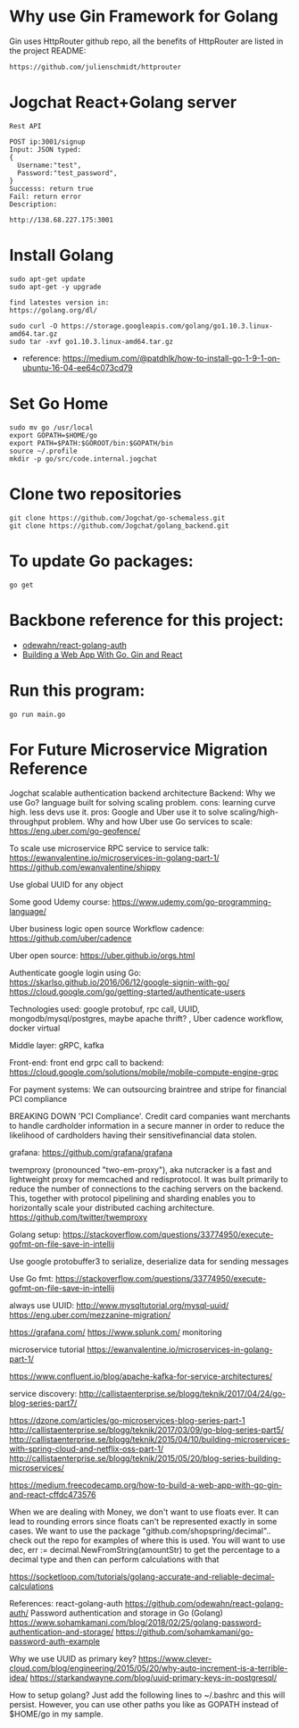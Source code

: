 # Why use Gin Framework for Golang
  Gin uses HttpRouter github repo, all the benefits of HttpRouter are listed in the project README:
  ```
  https://github.com/julienschmidt/httprouter
  ```
# Jogchat React+Golang server

```
Rest API

POST ip:3001/signup
Input: JSON typed:
{
  Username:"test",
  Password:"test_password",
}
Successs: return true
Fail: return error
Description:

````


```
http://138.68.227.175:3001
```

# Install Golang
```
sudo apt-get update
sudo apt-get -y upgrade

find latestes version in:
https://golang.org/dl/

sudo curl -O https://storage.googleapis.com/golang/go1.10.3.linux-amd64.tar.gz
sudo tar -xvf go1.10.3.linux-amd64.tar.gz

```
* reference: https://medium.com/@patdhlk/how-to-install-go-1-9-1-on-ubuntu-16-04-ee64c073cd79

# Set Go Home
```
sudo mv go /usr/local
export GOPATH=$HOME/go
export PATH=$PATH:$GOROOT/bin:$GOPATH/bin
source ~/.profile
mkdir -p go/src/code.internal.jogchat
```
# Clone two repositories
```
git clone https://github.com/Jogchat/go-schemaless.git
git clone https://github.com/Jogchat/golang_backend.git
```
# To update Go packages:
```
go get 
```

# Backbone reference for this project:
* [odewahn/react-golang-auth](https://github.com/odewahn/react-golang-auth)
* [Building a Web App With Go, Gin and React](https://hakaselogs.me/2018-04-20/building-a-web-app-with-go-gin-and-react)

# Run this program:
```
go run main.go
```

# For Future Microservice Migration Reference
Jogchat scalable authentication backend architecture
Backend:
Why we use Go? language built for solving scaling problem.
cons: learning curve high. less devs use it.
pros: Google and Uber use it to solve scaling/high-throughput problem.
Why and how Uber use Go services to scale:
https://eng.uber.com/go-geofence/


To scale use microservice RPC service to service talk:
https://ewanvalentine.io/microservices-in-golang-part-1/
https://github.com/ewanvalentine/shippy

Use global UUID for any object


Some good Udemy course:
https://www.udemy.com/go-programming-language/

Uber business logic open source Workflow cadence:
https://github.com/uber/cadence

Uber open source:
https://uber.github.io/orgs.html

Authenticate google login using Go:
https://skarlso.github.io/2016/06/12/google-signin-with-go/
https://cloud.google.com/go/getting-started/authenticate-users


Technologies used: 
google protobuf, rpc call, UUID, mongodb/mysql/postgres, maybe apache thrift? , Uber cadence workflow, docker virtual


Middle layer:
gRPC, kafka


Front-end:
front end grpc call to backend:
https://cloud.google.com/solutions/mobile/mobile-compute-engine-grpc

For payment systems:
We can outsourcing braintree and stripe
for financial PCI compliance


BREAKING DOWN 'PCI Compliance'. Credit card companies want merchants to handle cardholder information in a secure manner in order to reduce the likelihood of cardholders having their sensitivefinancial data stolen. 


grafana:
https://github.com/grafana/grafana



twemproxy (pronounced "two-em-proxy"), aka nutcracker is a fast and lightweight proxy for memcached and redisprotocol. It was built primarily to reduce the number of connections to the caching servers on the backend. This, together with protocol pipelining and sharding enables you to horizontally scale your distributed caching architecture.
https://github.com/twitter/twemproxy


Golang setup:
https://stackoverflow.com/questions/33774950/execute-gofmt-on-file-save-in-intellij

Use google protobuffer3 to serialize, deserialize data for sending messages

Use Go fmt:
https://stackoverflow.com/questions/33774950/execute-gofmt-on-file-save-in-intellij

always use UUID:
http://www.mysqltutorial.org/mysql-uuid/
https://eng.uber.com/mezzanine-migration/



https://grafana.com/
https://www.splunk.com/
monitoring


microservice tutorial
https://ewanvalentine.io/microservices-in-golang-part-1/


https://www.confluent.io/blog/apache-kafka-for-service-architectures/

service discovery:
http://callistaenterprise.se/blogg/teknik/2017/04/24/go-blog-series-part7/


https://dzone.com/articles/go-microservices-blog-series-part-1
http://callistaenterprise.se/blogg/teknik/2017/03/09/go-blog-series-part5/
http://callistaenterprise.se/blogg/teknik/2015/04/10/building-microservices-with-spring-cloud-and-netflix-oss-part-1/
http://callistaenterprise.se/blogg/teknik/2015/05/20/blog-series-building-microservices/



https://medium.freecodecamp.org/how-to-build-a-web-app-with-go-gin-and-react-cffdc473576



When we are dealing with Money, we don't want to use floats ever. It can lead to rounding errors since floats can't be represented exactly in some cases. We want to use the package "github.com/shopspring/decimal".. check out the repo for examples of where this is used.
You will want to use dec, err := decimal.NewFromString(amountStr) to get the percentage to a decimal type and then can perform calculations with that

https://socketloop.com/tutorials/golang-accurate-and-reliable-decimal-calculations


References:
react-golang-auth https://github.com/odewahn/react-golang-auth/
Password authentication and storage in Go (Golang) 
https://www.sohamkamani.com/blog/2018/02/25/golang-password-authentication-and-storage/
https://github.com/sohamkamani/go-password-auth-example


Why we use UUID as primary key?
https://www.clever-cloud.com/blog/engineering/2015/05/20/why-auto-increment-is-a-terrible-idea/
https://starkandwayne.com/blog/uuid-primary-keys-in-postgresql/

How to setup golang?
Just add the following lines to ~/.bashrc and this will persist. However, you can use other paths you like as GOPATH instead of $HOME/go in my sample.






